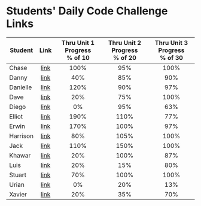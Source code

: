 # Students' Daily Code Challenge Links

| Student | Link | Thru Unit 1 Progress<br>% of 10 | Thru Unit 2 Progress<br>% of 20 | Thru Unit 3 Progress<br>% of 30|
|---|:---:|:---:|:---:|:---:|
| Chase | [link](https://git.generalassemb.ly/ceanders/daily-js-code-challenges) | 100% | 95% | 100% |
| Danny | [link](https://git.generalassemb.ly/dshindel/daily-js-code-challenges) | 40% | 85% | 90% |
| Danielle | [link](https://git.generalassemb.ly/damartinez16/daily-js-code-challenges) | 120% | 90% | 97% |
| Dave | [link](https://git.generalassemb.ly/lordsnoosh/daily-js-code-challenges) | 20% | 75% | 100% |
| Diego | [link](https://git.generalassemb.ly/diegoruiz06/daily-js-code-challenges) | 0% | 95% | 63% |
| Elliot | [link](https://git.generalassemb.ly/elliothwang/daily-js-code-challenges) | 190% | 110% | 77% |
| Erwin | [link](https://git.generalassemb.ly/erwinmedina/daily-js-code-challenges) | 170% | 100% | 97% |
| Harrison | [link](https://git.generalassemb.ly/Harrison-Berek-EP/daily-js-code-challenges) | 80% | 105% | 100% |
| Jack | [link](https://git.generalassemb.ly/jackhr/daily-js-code-challenges) | 110% | 150% | 100% |
| Khawar | [link](https://git.generalassemb.ly/khawarrr/daily-js-code-challenges) | 20% | 100% | 87% |
| Luis | [link](https://git.generalassemb.ly/lhern026/daily-js-code-challenges) | 20% | 15% | 80% |
| Stuart | [link](https://git.generalassemb.ly/stuartklingman/daily-js-code-challenges) | 70% | 100% | 100% |
| Urian | [link](https://git.generalassemb.ly/urian/daily-js-code-challenges) | 0% | 20% | 13% |
| Xavier | [link](https://git.generalassemb.ly/imthedude2351/daily-js-code-challenges) | 20% | 35% | 70% |

